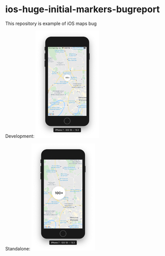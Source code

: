 # ios-huge-initial-markers-bugreport

This repository is example of iOS maps bug

Development:
<img src="doc/normal.png" width="200"/>

Standalone:
<img src="doc/huge.png" width="200"/>
